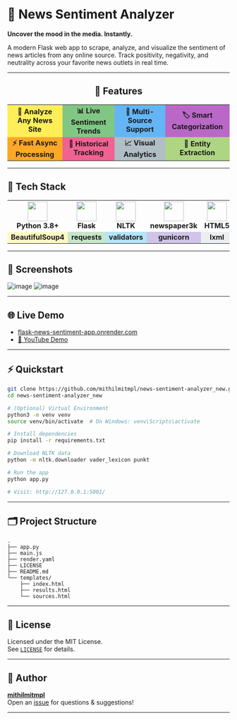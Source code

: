 # 📰 News Sentiment Analyzer

**Uncover the mood in the media. Instantly.**

A modern Flask web app to scrape, analyze, and visualize the sentiment of news articles from any online source. Track positivity, negativity, and neutrality across your favorite news outlets in real time.

---

<div align="center">

## 🚀 Features

<table>
<tr>
  <td width="180" align="center" bgcolor="#FFEE58"><b>🔎 Analyze Any News Site</b></td>
  <td width="180" align="center" bgcolor="#81C784"><b>📊 Live Sentiment Trends</b></td>
  <td width="180" align="center" bgcolor="#64B5F6"><b>📰 Multi-Source Support</b></td>
  <td width="180" align="center" bgcolor="#BA68C8"><b>🏷️ Smart Categorization</b></td>
</tr>
<tr>
  <td align="center" bgcolor="#FFA726"><b>⚡ Fast Async Processing</b></td>
  <td align="center" bgcolor="#F06292"><b>💾 Historical Tracking</b></td>
  <td align="center" bgcolor="#B0BEC5"><b>📈 Visual Analytics</b></td>
  <td align="center" bgcolor="#AED581"><b>🧠 Entity Extraction</b></td>
</tr>
</table>

</div>

---

## 🌈 Tech Stack

<div align="center">

<table>
<tr>
  <td align="center"><img src="https://cdn.jsdelivr.net/gh/devicons/devicon/icons/python/python-original.svg" width="45"/><br/><b>Python 3.8+</b></td>
  <td align="center"><img src="https://cdn.jsdelivr.net/gh/devicons/devicon/icons/flask/flask-original.svg" width="45"/><br/><b>Flask</b></td>
  <td align="center"><img src="https://seeklogo.com/images/N/nltk-logo-2C9C1E91D2-seeklogo.com.png" width="45"/><br/><b>NLTK</b></td>
  <td align="center"><img src="https://raw.githubusercontent.com/codelucas/newspaper/master/images/logo.png" width="45"/><br/><b>newspaper3k</b></td>
  <td align="center"><img src="https://cdn.jsdelivr.net/gh/devicons/devicon/icons/html5/html5-original.svg" width="45"/><br/><b>HTML5</b></td>
  <td align="center"><img src="https://cdn.jsdelivr.net/gh/devicons/devicon/icons/css3/css3-original.svg" width="45"/><br/><b>CSS3</b></td>
</tr>
<tr>
  <td align="center" bgcolor="#FFF9C4"><b>BeautifulSoup4</b></td>
  <td align="center" bgcolor="#C8E6C9"><b>requests</b></td>
  <td align="center" bgcolor="#B3E5FC"><b>validators</b></td>
  <td align="center" bgcolor="#D1C4E9"><b>gunicorn</b></td>
  <td align="center" bgcolor="#ECEFF1"><b>lxml</b></td>
  <td align="center" bgcolor="#FFFDE7"><b>Jieba3k</b></td>
</tr>
</table>

</div>

---

## 📸 Screenshots

![image](https://github.com/user-attachments/assets/9fe25778-df2d-4eab-9825-9459894e7c9c)
![image](https://github.com/user-attachments/assets/1228288b-73cb-4c1b-9119-276ab1e8c54f)



---

## 🌐 Live Demo

- [flask-news-sentiment-app.onrender.com](https://flask-news-sentiment-app.onrender.com)
- [🎥 YouTube Demo](https://youtu.be/l4xcdmyBku8)

---

## ⚡ Quickstart

```bash
git clone https://github.com/mithilmitmpl/news-sentiment-analyzer_new.git
cd news-sentiment-analyzer_new

# (Optional) Virtual Environment
python3 -m venv venv
source venv/bin/activate  # On Windows: venv\Scripts\activate

# Install dependencies
pip install -r requirements.txt

# Download NLTK data
python -m nltk.downloader vader_lexicon punkt

# Run the app
python app.py

# Visit: http://127.0.0.1:5001/
```

---

## 🗂️ Project Structure

```
.
├── app.py
├── main.js
├── render.yaml
├── LICENSE
├── README.md
└── templates/
    ├── index.html
    ├── results.html
    └── sources.html
```

---

## 📝 License

Licensed under the MIT License.  
See [`LICENSE`](LICENSE) for details.

---

## 👤 Author

[**mithilmitmpl**](https://github.com/mithilmitmpl)  
Open an [issue](https://github.com/mithilmitmpl/news-sentiment-analyzer_new/issues) for questions & suggestions!

---
